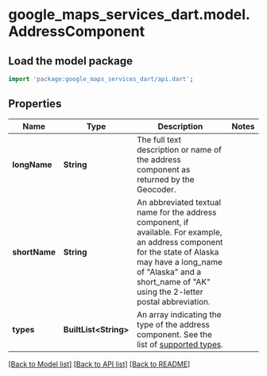 # google_maps_services_dart.model.AddressComponent

## Load the model package
```dart
import 'package:google_maps_services_dart/api.dart';
```

## Properties
Name | Type | Description | Notes
------------ | ------------- | ------------- | -------------
**longName** | **String** | The full text description or name of the address component as returned by the Geocoder. | 
**shortName** | **String** | An abbreviated textual name for the address component, if available. For example, an address component for the state of Alaska may have a long_name of \"Alaska\" and a short_name of \"AK\" using the 2-letter postal abbreviation. | 
**types** | **BuiltList&lt;String&gt;** | An array indicating the type of the address component. See the list of [supported types](https://developers.google.com/maps/documentation/places/web-service/supported_types). | 

[[Back to Model list]](../README.md#documentation-for-models) [[Back to API list]](../README.md#documentation-for-api-endpoints) [[Back to README]](../README.md)


